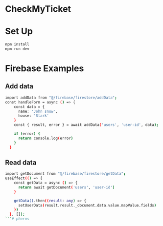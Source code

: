 # CheckMyTicket

# Set Up

```sh
npm install
npm run dev
```

# Firebase Examples

## Add data

```sh
import addData from "@/firebase/firestore/addData";
const handleForm = async () => {
    const data = {
      name: 'John snow',
      house: 'Stark'
    }
    const { result, error } = await addData('users', 'user-id', data);

    if (error) {
      return console.log(error)
    }
  }
```

## Read data

```sh
import getDocument from "@/firebase/firestore/getData";
useEffect(() => {
    const getData = async () => {
      return await getDocument('users', 'user-id')
    }

    getData().then((result: any) => {
      setUserData(result.result._document.data.value.mapValue.fields)
    })
  }, []);
```# phoros
